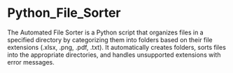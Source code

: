 # Python_File_Sorter
The Automated File Sorter is a Python script that organizes files in a specified directory by categorizing them into folders based on their file extensions (.xlsx, .png, .pdf, .txt). It automatically creates folders, sorts files into the appropriate directories, and handles unsupported extensions with error messages. 
